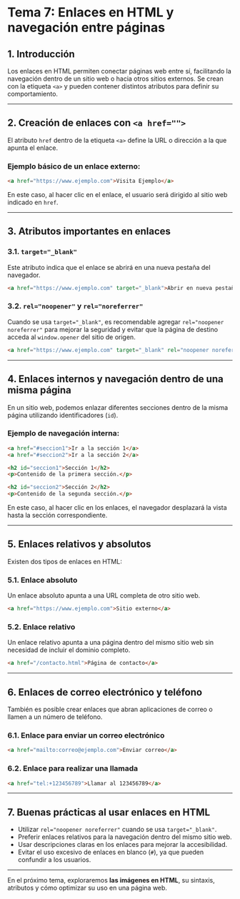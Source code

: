 # **Tema 7: Enlaces en HTML y navegación entre páginas**

## **1. Introducción**

Los enlaces en HTML permiten conectar páginas web entre sí, facilitando la navegación dentro de un sitio web o hacia otros sitios externos. Se crean con la etiqueta `<a>` y pueden contener distintos atributos para definir su comportamiento.

---

## **2. Creación de enlaces con `<a href="">`**

El atributo `href` dentro de la etiqueta `<a>` define la URL o dirección a la que apunta el enlace.

### **Ejemplo básico de un enlace externo:**

```HTML
<a href="https://www.ejemplo.com">Visita Ejemplo</a>
```

En este caso, al hacer clic en el enlace, el usuario será dirigido al sitio web indicado en `href`.

---

## **3. Atributos importantes en enlaces**

### **3.1. `target="_blank"`**

Este atributo indica que el enlace se abrirá en una nueva pestaña del navegador.

```HTML
<a href="https://www.ejemplo.com" target="_blank">Abrir en nueva pestaña</a>
```

### **3.2. `rel="noopener"` y `rel="noreferrer"`**

Cuando se usa `target="_blank"`, es recomendable agregar `rel="noopener noreferrer"` para mejorar la seguridad y evitar que la página de destino acceda al `window.opener` del sitio de origen.

```HTML
<a href="https://www.ejemplo.com" target="_blank" rel="noopener noreferrer">Abrir con seguridad</a>
```

---

## **4. Enlaces internos y navegación dentro de una misma página**

En un sitio web, podemos enlazar diferentes secciones dentro de la misma página utilizando identificadores (`id`).

### **Ejemplo de navegación interna:**

```HTML
<a href="#seccion1">Ir a la sección 1</a>
<a href="#seccion2">Ir a la sección 2</a>

<h2 id="seccion1">Sección 1</h2>
<p>Contenido de la primera sección.</p>

<h2 id="seccion2">Sección 2</h2>
<p>Contenido de la segunda sección.</p>
```

En este caso, al hacer clic en los enlaces, el navegador desplazará la vista hasta la sección correspondiente.

---

## **5. Enlaces relativos y absolutos**

Existen dos tipos de enlaces en HTML:

### **5.1. Enlace absoluto**

Un enlace absoluto apunta a una URL completa de otro sitio web.

```HTML
<a href="https://www.ejemplo.com">Sitio externo</a>
```

### **5.2. Enlace relativo**

Un enlace relativo apunta a una página dentro del mismo sitio web sin necesidad de incluir el dominio completo.

```HTML
<a href="/contacto.html">Página de contacto</a>
```

---

## **6. Enlaces de correo electrónico y teléfono**

También es posible crear enlaces que abran aplicaciones de correo o llamen a un número de teléfono.

### **6.1. Enlace para enviar un correo electrónico**

```HTML
<a href="mailto:correo@ejemplo.com">Enviar correo</a>
```

### **6.2. Enlace para realizar una llamada**

```HTML
<a href="tel:+123456789">Llamar al 123456789</a>
```

---

## **7. Buenas prácticas al usar enlaces en HTML**

- Utilizar `rel="noopener noreferrer"` cuando se usa `target="_blank"`.
- Preferir enlaces relativos para la navegación dentro del mismo sitio web.
- Usar descripciones claras en los enlaces para mejorar la accesibilidad.
- Evitar el uso excesivo de enlaces en blanco (`#`), ya que pueden confundir a los usuarios.

---

En el próximo tema, exploraremos **las imágenes en HTML**, su sintaxis, atributos y cómo optimizar su uso en una página web.
